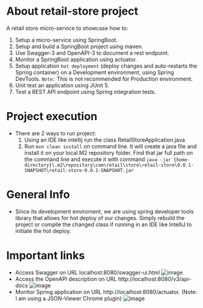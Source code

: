 # About retail-store project
A retail store micro-service to showcase how to:
1. Setup a micro-service using SpringBoot.
2. Setup and build a SpringBoot project using maven.
3. Use Swagger-3 and OpenAPI-3 to document a rest endpoint.
4. Monitor a SpringBoot application using actuator.
5. Setup application ```hot deployment``` (deploy changes and auto-restarts the Spring container) on a Development environment, using Spring DevTools. ```Note:``` This is not recommended for Production environment.
6. Unit test an application using JUnit 5.
7. Test a REST API endpoint using Spring integration tests.

# Project execution
- There are 2 ways to run project:
    1. Using an IDE like intellij run the class RetailStoreApplication.java
    2. Run ```mvn clean install``` on command line. It will create a java file and install it on your local M2 repository folder. Find that jar full path on the command line and execute it with command ```java -jar {home-directory}\.m2\repository\com\retail\store\retail-store\0.0.1-SNAPSHOT\retail-store-0.0.1-SNAPSHOT.jar```
  
# General Info
- Since its development enviroment, we are using spring developer tools library that allows for hot deploy of our changes. Simply rebuild the project or compile the changed class if running in an IDE like IntelliJ to initiate the hot deploy.

# Important links
- Access Swagger on URL localhost:8080/swagger-ui.html ![image](https://user-images.githubusercontent.com/112032938/189245797-aebfdaaa-7807-4ec5-9d03-8c56aa4784aa.png)
- Access the OpenAPI description on URL http://localhost:8080/v3/api-docs ![image](https://user-images.githubusercontent.com/112032938/189241410-f308f94b-9688-4898-b9c7-d5a4032ee01e.png)
- Monitor Spring application on URL http://localhost:8080/actuator. (Note: I am using a JSON-Viewer Chrome plugin) ![image](https://user-images.githubusercontent.com/112032938/189241556-1bb26d97-448c-46ae-a55e-7ec0b8bd51f6.png)



